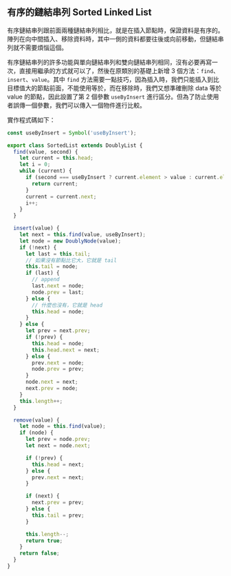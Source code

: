 ## 有序的鏈結串列 Sorted Linked List

有序鏈結串列跟前面兩種鏈結串列相比，就是在插入節點時，保證資料是有序的。陣列在向中間插入、移除資料時，其中一側的資料都要往後或向前移動，但鏈結串列就不需要煩惱這個。

有序鏈結串列的許多功能與單向鏈結串列和雙向鏈結串列相同，沒有必要再寫一次，直接用繼承的方式就可以了，然後在原類別的基礎上新增 3 個方法：`find`、`insert`、`value`。其中 `find` 方法需要一點技巧，因為插入時，我們只能插入到比目標值大的節點前面，不能使用等於，而在移除時，我們又想準確刪除 data 等於 value 的節點，因此設置了第 2 個參數 `useByInsert` 進行區分。但為了防止使用者誤傳一個參數，我們可以傳入一個物件進行比較。

實作程式碼如下：

```js
const useByInsert = Symbol('useByInsert');

export class SortedList extends DoublyList {
  find(value, second) {
    let current = this.head;
    let i = 0;
    while (current) {
      if (second === useByInsert ? current.element > value : current.element === value) {
        return current;
      }
      current = current.next;
      i++;
    }
  }

  insert(value) {
    let next = this.find(value, useByInsert);
    let node = new DoublyNode(value);
    if (!next) {
      let last = this.tail;
      // 如果沒有節點比它大，它就是 tail
      this.tail = node;
      if (last) {
        // append
        last.next = node;
        node.prev = last;
      } else {
        // 什麼也沒有，它就是 head
        this.head = node;
      }
    } else {
      let prev = next.prev;
      if (!prev) {
        this.head = node;
        this.head.next = next;
      } else {
        prev.next = node;
        node.prev = prev;
      }
      node.next = next;
      next.prev = node;
    }
    this.length++;
  }

  remove(value) {
    let node = this.find(value);
    if (node) {
      let prev = node.prev;
      let next = node.next;

      if (!prev) {
        this.head = next;
      } else {
        prev.next = next;
      }

      if (next) {
        next.prev = prev;
      } else {
        this.tail = prev;
      }

      this.length--;
      return true;
    }
    return false;
  }
}
```
